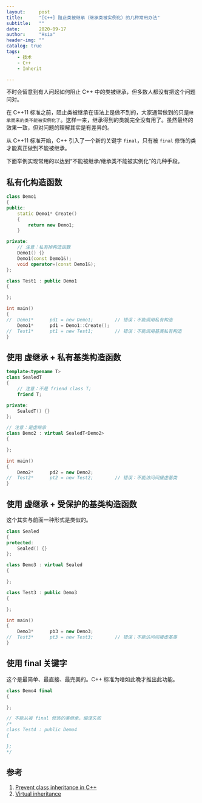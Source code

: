 ```yaml
---
layout:     post
title:      "[C++] 阻止类被继承（继承类被实例化）的几种常用办法"
subtitle:   ""
date:       2020-09-17 
author:     "Hsia"
header-img: ""
catalog: true
tags:
    - 技术
    - C++
    - Inherit

---  
```



不时会留意到有人问起如何阻止 C++ 中的类被继承，但多数人都没有把这个问题问对。

在 C++11 标准之前，阻止类被继承在语法上是做不到的，大家通常做到的只是`继承而来的类不能被实例化了`。这样一来，继承得到的类就完全没有用了。虽然最终的效果一致，但对问题的理解其实是有差异的。

从 C++11 标准开始，C++ 引入了一个新的关键字 `final`，只有被 `final` 修饰的类才能真正做到不能被继承。

下面举例实现常用的以达到“不能被继承/继承类不能被实例化”的几种手段。  


## 私有化构造函数  

```c++
class Demo1
{
public:
    static Demo1* Create()
    {
        return new Demo1;
    }

private:
    // 注意：私有掉构造函数
    Demo1() {}
    Demo1(const Demo1&);
    void operator=(const Demo1&);
};

class Test1 : public Demo1
{

};

int main()
{
//  Demo1*      pd1 = new Demo1;        // 错误：不能调用私有构造
    Demo1*      pd1 = Demo1::Create();
//  Test1*      pt1 = new Test1;        // 错误：不能调用基类私有构造
}
```  

## 使用 虚继承 + 私有基类构造函数  

```c++  
template<typename T>
class SealedT
{
    // 注意：不是 friend class T;
    friend T;

private:
    SealedT() {}
};

// 注意：是虚继承
class Demo2 : virtual SealedT<Demo2>
{

};

int main()
{
    Demo2*      pd2 = new Demo2;
//  Test2*      pt2 = new Test2;        // 错误：不能访问间接虚基类
}  
```  

## 使用 虚继承 + 受保护的基类构造函数  
这个其实与前面一种形式是类似的。  
```c++  
class Sealed
{
protected:
    Sealed() {}
};

class Demo3 : virtual Sealed
{

};

class Test3 : public Demo3
{

};

int main()
{
    Demo3*      pb3 = new Demo3;
//  Test3*      pt3 = new Test3;        // 错误：不能访问间接虚基类
}  

```  

## 使用 final 关键字  

这个是最简单、最直接、最完美的。C++ 标准为啥如此晚才推出此功能。  
```c++  
class Demo4 final
{

};

// 不能从被 final 修饰的类继承，编译失败
/*
class Test4 : public Demo4
{

};
*/  

``` 



## 参考  
1. [Prevent class inheritance in C++](https://stackoverflow.com/questions/2184133/prevent-class-inheritance-in-c)    
2. [Virtual inheritance](https://en.wikipedia.org/wiki/Virtual_inheritance)    




